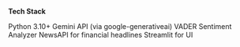 **Tech Stack**

Python 3.10+
Gemini API (via google-generativeai)
VADER Sentiment Analyzer
NewsAPI for financial headlines
Streamlit for UI

